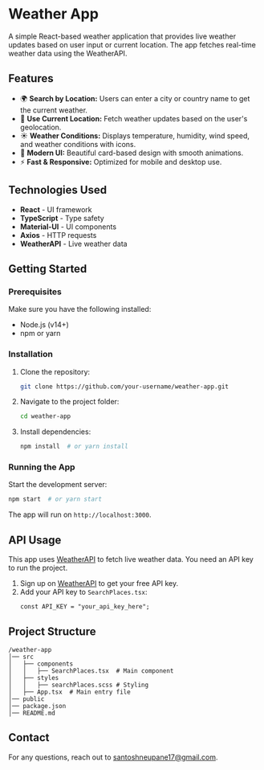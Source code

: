 # Weather App

A simple React-based weather application that provides live weather updates based on user input or current location. The app fetches real-time weather data using the WeatherAPI.

## Features

- 🌍 **Search by Location:** Users can enter a city or country name to get the current weather.
- 📍 **Use Current Location:** Fetch weather updates based on the user's geolocation.
- ☀️ **Weather Conditions:** Displays temperature, humidity, wind speed, and weather conditions with icons.
- 🎨 **Modern UI:** Beautiful card-based design with smooth animations.
- ⚡ **Fast & Responsive:** Optimized for mobile and desktop use.

## Technologies Used

- **React** - UI framework
- **TypeScript** - Type safety
- **Material-UI** - UI components
- **Axios** - HTTP requests
- **WeatherAPI** - Live weather data

## Getting Started

### Prerequisites

Make sure you have the following installed:
- Node.js (v14+)
- npm or yarn

### Installation

1. Clone the repository:
   ```sh
   git clone https://github.com/your-username/weather-app.git
   ```
2. Navigate to the project folder:
   ```sh
   cd weather-app
   ```
3. Install dependencies:
   ```sh
   npm install  # or yarn install
   ```

### Running the App

Start the development server:
```sh
npm start  # or yarn start
```

The app will run on `http://localhost:3000`.

## API Usage

This app uses [WeatherAPI](http://api.weatherapi.com/) to fetch live weather data. You need an API key to run the project.

1. Sign up on [WeatherAPI](https://www.weatherapi.com/) to get your free API key.
2. Add your API key to `SearchPlaces.tsx`:
   ```tsx
   const API_KEY = "your_api_key_here";
   ```

## Project Structure

```
/weather-app
│── src
│   ├── components
│   │   ├── SearchPlaces.tsx  # Main component
│   ├── styles
│   │   ├── searchPlaces.scss # Styling
│   ├── App.tsx  # Main entry file
│── public
│── package.json
│── README.md
```

## Contact

For any questions, reach out to santoshneupane17@gmail.com.


